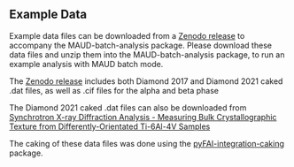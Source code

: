 Example Data
-----------

Example data files can be downloaded from a [Zenodo release](https://doi.org/10.5281/zenodo.7602926) to accompany the MAUD-batch-analysis package. Please download these data files and unzip them into the MAUD-batch-analysis package, to run an example analysis with MAUD batch mode.

The [Zenodo release](https://doi.org/10.5281/zenodo.7602926) includes both Diamond 2017 and Diamond 2021 caked .dat files, as well as .cif files for the alpha and beta phase

The Diamond 2021 caked .dat files can also be downloaded from [Synchrotron X-ray Diffraction Analysis - Measuring Bulk Crystallographic Texture from Differently-Orientated Ti-6Al-4V Samples](https://doi.org/10.5281/zenodo.7311323)

The caking of these data files was done using the [pyFAI-integration-caking](https://github.com/LightForm-group/pyFAI-integration-caking) package.